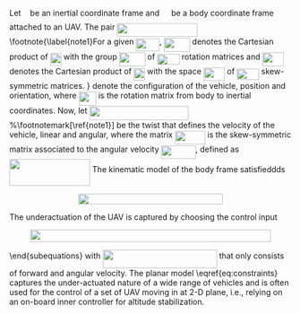 Let <img src="https://rawgit.com/andreaalessandretti/VirtualArena/master/svgs/21fd4e8eecd6bdf1a4d3d6bd1fb8d733.svg?invert_in_darkmode" align=middle width=8.4843pt height=22.38192pt/> be an inertial coordinate frame and <img src="https://rawgit.com/andreaalessandretti/VirtualArena/master/svgs/61e84f854bc6258d4108d08d4c4a0852.svg?invert_in_darkmode" align=middle width=13.243725pt height=22.38192pt/> be a body coordinate frame attached to an UAV. The pair <img src="https://rawgit.com/andreaalessandretti/VirtualArena/master/svgs/db13ad244a5538f130b5418ab8fa6f0a.svg?invert_in_darkmode" align=middle width=143.1342pt height=24.56553pt/>\footnote{\label{note1}For a given <img src="https://rawgit.com/andreaalessandretti/VirtualArena/master/svgs/9a9eea106fd837c0267139545133fe4e.svg?invert_in_darkmode" align=middle width=41.70804pt height=22.56408pt/>, <img src="https://rawgit.com/andreaalessandretti/VirtualArena/master/svgs/997c855888a430e999f2c715ab8ffca3.svg?invert_in_darkmode" align=middle width=46.59435pt height=24.56553pt/> denotes the Cartesian product of <img src="https://rawgit.com/andreaalessandretti/VirtualArena/master/svgs/8a86f4a11e2fbfc03de61d587ba826de.svg?invert_in_darkmode" align=middle width=19.923585pt height=22.56408pt/> with the group <img src="https://rawgit.com/andreaalessandretti/VirtualArena/master/svgs/81faa3cbf09b267aa73c27b241c82f2f.svg?invert_in_darkmode" align=middle width=46.506075pt height=24.56553pt/> of <img src="https://rawgit.com/andreaalessandretti/VirtualArena/master/svgs/3add1221abfa79cb14021bc2dacd5725.svg?invert_in_darkmode" align=middle width=39.703455pt height=19.10667pt/> rotation matrices and <img src="https://rawgit.com/andreaalessandretti/VirtualArena/master/svgs/b3d43ea83683f69839b82bf19171f036.svg?invert_in_darkmode" align=middle width=37.869975pt height=24.56553pt/> denotes the Cartesian product of <img src="https://rawgit.com/andreaalessandretti/VirtualArena/master/svgs/8a86f4a11e2fbfc03de61d587ba826de.svg?invert_in_darkmode" align=middle width=19.923585pt height=22.56408pt/> with the space  <img src="https://rawgit.com/andreaalessandretti/VirtualArena/master/svgs/2379519bcb05396f04b4accb2ef4c4c3.svg?invert_in_darkmode" align=middle width=38.18265pt height=24.56553pt/> of <img src="https://rawgit.com/andreaalessandretti/VirtualArena/master/svgs/3add1221abfa79cb14021bc2dacd5725.svg?invert_in_darkmode" align=middle width=39.703455pt height=19.10667pt/> skew-symmetric matrices. } denote the configuration of the vehicle, position and orientation, where  <img src="https://rawgit.com/andreaalessandretti/VirtualArena/master/svgs/9f17a8869fae32435d1b360980e0d59b.svg?invert_in_darkmode" align=middle width=31.213545pt height=24.56553pt/> is the rotation matrix from  body to inertial coordinates. Now, let <img src="https://rawgit.com/andreaalessandretti/VirtualArena/master/svgs/14a12088ca08e01cd62e5a13a16933b4.svg?invert_in_darkmode" align=middle width=177.169245pt height=24.56553pt/> %\footnotemark[\ref{note1}]
 be the twist that defines the velocity of the vehicle, linear and angular, where the matrix <img src="https://rawgit.com/andreaalessandretti/VirtualArena/master/svgs/181743204147e8724f68589b3beca646.svg?invert_in_darkmode" align=middle width=54.00087pt height=24.56553pt/> is the skew-symmetric matrix associated to the angular velocity <img src="https://rawgit.com/andreaalessandretti/VirtualArena/master/svgs/3c745e329d420cb1125671f500fe1c0c.svg?invert_in_darkmode" align=middle width=61.31334pt height=24.56553pt/>, defined as
<img src="https://rawgit.com/andreaalessandretti/VirtualArena/master/svgs/427815ec77e3d63d5f2d1222ee350dec.svg?invert_in_darkmode" align=middle width=144.125685pt height=47.66652pt/>
The kinematic model of the body frame satisfieddds
<p align="center"><img src="https://rawgit.com/andreaalessandretti/VirtualArena/master/svgs/84108b8f28f7fcfe552f398b31ca678c.svg?invert_in_darkmode" align=middle width=257.367pt height=19.187025pt/></p>
The underactuation of the UAV is captured by choosing the control input 
<p align="center"><img src="https://rawgit.com/andreaalessandretti/VirtualArena/master/svgs/b597c08ac12039cae1b2b46ddc14d28a.svg?invert_in_darkmode" align=middle width=430.88265pt height=21.95985pt/></p>
\end{subequations}
with <img src="https://rawgit.com/andreaalessandretti/VirtualArena/master/svgs/738d8637c8da09da7bda826cf834687d.svg?invert_in_darkmode" align=middle width=204.130245pt height=32.55549pt/>
that only consists of forward and angular velocity. The planar model \eqref{eq:constraints} captures the under-actuated nature of a wide range of vehicles and is often used for the control of a set of UAV moving in at 2-D plane, i.e., relying on an on-board inner controller for altitude stabilization. 
